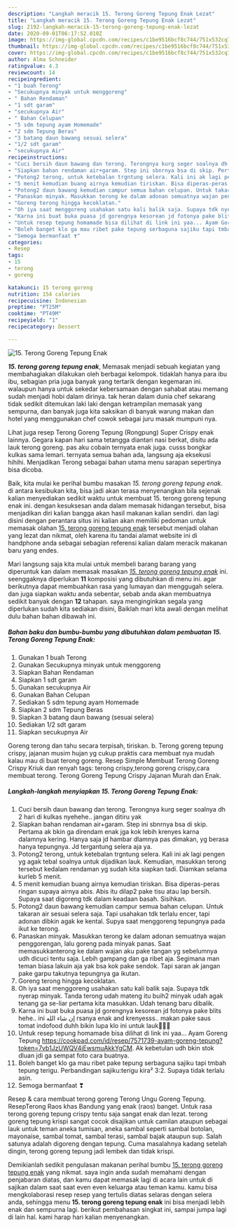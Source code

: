 ```yaml
---
description: "Langkah meracik 15. Terong Goreng Tepung Enak Lezat"
title: "Langkah meracik 15. Terong Goreng Tepung Enak Lezat"
slug: 2192-langkah-meracik-15-terong-goreng-tepung-enak-lezat
date: 2020-09-01T06:17:52.010Z
image: https://img-global.cpcdn.com/recipes/c1be9516bcf8c744/751x532cq70/15-terong-goreng-tepung-enak-foto-resep-utama.jpg
thumbnail: https://img-global.cpcdn.com/recipes/c1be9516bcf8c744/751x532cq70/15-terong-goreng-tepung-enak-foto-resep-utama.jpg
cover: https://img-global.cpcdn.com/recipes/c1be9516bcf8c744/751x532cq70/15-terong-goreng-tepung-enak-foto-resep-utama.jpg
author: Alma Schneider
ratingvalue: 4.3
reviewcount: 14
recipeingredient:
- "1 buah Terong"
- "Secukupnya minyak untuk menggoreng"
- " Bahan Rendaman"
- "1 sdt garam"
- "secukupnya Air"
- " Bahan Celupan"
- "5 sdm tepung ayam Homemade"
- "2 sdm Tepung Beras"
- "3 batang daun bawang sesuai selera"
- "1/2 sdt garam"
- "secukupnya Air"
recipeinstructions:
- "Cuci bersih daun bawang dan terong. Terongnya kurg seger soalnya dh 2 hari di kulkas nyehehe.. jangan ditiru yak"
- "Siapkan bahan rendaman air+garam. Step ini sbnrnya bsa di skip. Pertama ak bkin ga direndam enak jga kok lebih krenyes karna dalamnya kering. Hanya saja jd hambar dlamnya pas dimakan, yg berasa hanya tepungnya. Jd tergantung selera aja ya."
- "Potong2 terong, untuk ketebalan trgntung selera. Kali ini ak lagi pengen yg agak tebal soalnya untuk dijadikan lauk. Kemudian, masukkan terong tersebut kedalam rendaman yg sudah kita siapkan tadi. Diamkan selama kurleb 5 menit."
- "5 menit kemudian buang airnya kemudian tiriskan. Bisa diperas-peras ringan supaya airnya abis. Abis itu dilap2 pake tisu atau lap bersih. Supaya saat digoreng tdk dalam keadaan basah. Sisihkan."
- "Potong2 daun bawang kemudian campur semua bahan celupan. Untuk takaran air sesuai selera saja. Tapi usahakan tdk terlalu encer, tapi adonan dibkin agak ke kental. Supya saat menggoreng tepungnya pada ikut ke terong."
- "Panaskan minyak. Masukkan terong ke dalam adonan semuatnya wajan penggorengan, lalu goreng pada minyak panas. Saat memasukkanterong ke dalam wajan aku pake tangan yg sebelumnya udh dicuci tentu saja. Lebih gampang dan ga ribet aja. Segimana man teman biasa lakuin aja yak bsa kok pake sendok. Tapi saran ak jangan pake garpu takutnya tepungnya ga ikutan."
- "Goreng terong hingga kecoklatan."
- "Oh iya saat menggoreng usahakan satu kali balik saja. Supaya tdk nyerap minyak. Tanda terong udah mateng itu buih2 minyak udah agak tenang ga se-liar pertama kita masukkan. Udah tenang baru dibalik."
- "Karna ini buat buka puasa jd gorengnya kesorean jd fotonya pake blits hehe.. ini إن شاء الله rsanya enak and krenyesss.. makan pake saus tomat indofood duhh bikin lupa klo ini untuk lauk🤣🤣🤣"
- "Untuk resep tepung homamade bisa dilihat di link ini yaa... Ayam Goreng Tepung https://cookpad.com/id/resep/7571739-ayam-goreng-tepung?token=7vb1JzUWQV4jEwsmuAkkYgCM. Ak kebetulan udh bkin stok dluan jdi ga sempat foto cara buatnya."
- "Boleh banget klo ga mau ribet pake tepung serbaguna sajiku tapi tmbah tepung terigu. Perbandingan sajiku:terigu kira² 3:2. Supaya tidak terlalu asin."
- "Semoga bermanfaat ❣"
categories:
- Resep
tags:
- 15
- terong
- goreng

katakunci: 15 terong goreng 
nutrition: 154 calories
recipecuisine: Indonesian
preptime: "PT25M"
cooktime: "PT49M"
recipeyield: "1"
recipecategory: Dessert

---
```



![15. Terong Goreng Tepung Enak](https://img-global.cpcdn.com/recipes/c1be9516bcf8c744/751x532cq70/15-terong-goreng-tepung-enak-foto-resep-utama.jpg)

<b><i>15. terong goreng tepung enak</i></b>, Memasak menjadi sebuah kegiatan yang membahagiakan dilakukan oleh berbagai kelompok. tidaklah hanya para ibu ibu, sebagian pria juga banyak yang tertarik dengan kegemaran ini. walaupun hanya untuk sekedar kebersamaan dengan sahabat atau memang sudah menjadi hobi dalam dirinya. tak heran dalam dunia chef sekarang tidak sedikit ditemukan laki laki dengan ketrampilan memasak yang sempurna, dan banyak juga kita saksikan di banyak warung makan dan hotel yang menggunakan chef cowok sebagai juru masak mumpuni nya.

Lihat juga resep Terong Goreng Tepung (Rongpung) Super Crispy enak lainnya. Gegara kapan hari sama tetangga diantari nasi berkat, disitu ada lauk terong goreng. pas aku cobain ternyata enak juga. cusss bongkar kulkas sama lemari. ternyata semua bahan ada, langsung aja eksekusi hihihi. Menjadikan Terong sebagai bahan utama menu sarapan sepertinya bisa dicoba.

Baik, kita mulai ke perihal bumbu masakan <i>15. terong goreng tepung enak</i>. di antara kesibukan kita, bisa jadi akan terasa menyenangkan bila sejenak kalian menyediakan sedikit waktu untuk membuat 15. terong goreng tepung enak ini. dengan kesuksesan anda dalam memasak hidangan tersebut, bisa menjadikan diri kalian bangga akan hasil makanan kalian sendiri. dan lagi disini dengan perantara situs ini kalian akan memiliki pedoman untuk memasak olahan <u>15. terong goreng tepung enak</u> tersebut menjadi olahan yang lezat dan nikmat, oleh karena itu tandai alamat website ini di handphone anda sebagai sebagian referensi kalian dalam meracik makanan baru yang endes.


Mari langsung saja kita mulai untuk membeli barang barang yang diperuntuk kan dalam memasak masakan <u><i>15. terong goreng tepung enak</i></u> ini. seenggaknya diperlukan <b>11</b> komposisi yang dibutuhkan di menu ini. agar berikutnya dapat membuahkan rasa yang lumayan dan menggugah selera. dan juga siapkan waktu anda sebentar, sebab anda akan membuatnya sedikit banyak dengan <b>12</b> tahapan. saya menginginkan segala yang diperlukan sudah kita sediakan disini, Baiklah mari kita awali dengan melihat dulu bahan bahan dibawah ini.

<!--inarticleads1-->

##### Bahan baku dan bumbu-bumbu yang dibutuhkan dalam pembuatan 15. Terong Goreng Tepung Enak:

1. Gunakan 1 buah Terong
1. Gunakan Secukupnya minyak untuk menggoreng
1. Siapkan  Bahan Rendaman
1. Siapkan 1 sdt garam
1. Gunakan secukupnya Air
1. Gunakan  Bahan Celupan
1. Sediakan 5 sdm tepung ayam Homemade
1. Siapkan 2 sdm Tepung Beras
1. Siapkan 3 batang daun bawang (sesuai selera)
1. Sediakan 1/2 sdt garam
1. Siapkan secukupnya Air


Goreng terong dan tahu secara terpisah, tiriskan. b. Terong goreng tepung crispy, jajanan musim hujan yg cukup praktis cara membuat nya mudah kalau mau di buat terong goreng. Resep Simple Membuat Terong Goreng Crispy Kriuk dan renyah tags: terong crispy,terong goreng crispy,cara membuat terong. Terong Goreng Tepung Crispy Jajanan Murah dan Enak. 

<!--inarticleads2-->

##### Langkah-langkah menyiapkan 15. Terong Goreng Tepung Enak:

1. Cuci bersih daun bawang dan terong. Terongnya kurg seger soalnya dh 2 hari di kulkas nyehehe.. jangan ditiru yak
1. Siapkan bahan rendaman air+garam. Step ini sbnrnya bsa di skip. Pertama ak bkin ga direndam enak jga kok lebih krenyes karna dalamnya kering. Hanya saja jd hambar dlamnya pas dimakan, yg berasa hanya tepungnya. Jd tergantung selera aja ya.
1. Potong2 terong, untuk ketebalan trgntung selera. Kali ini ak lagi pengen yg agak tebal soalnya untuk dijadikan lauk. Kemudian, masukkan terong tersebut kedalam rendaman yg sudah kita siapkan tadi. Diamkan selama kurleb 5 menit.
1. 5 menit kemudian buang airnya kemudian tiriskan. Bisa diperas-peras ringan supaya airnya abis. Abis itu dilap2 pake tisu atau lap bersih. Supaya saat digoreng tdk dalam keadaan basah. Sisihkan.
1. Potong2 daun bawang kemudian campur semua bahan celupan. Untuk takaran air sesuai selera saja. Tapi usahakan tdk terlalu encer, tapi adonan dibkin agak ke kental. Supya saat menggoreng tepungnya pada ikut ke terong.
1. Panaskan minyak. Masukkan terong ke dalam adonan semuatnya wajan penggorengan, lalu goreng pada minyak panas. Saat memasukkanterong ke dalam wajan aku pake tangan yg sebelumnya udh dicuci tentu saja. Lebih gampang dan ga ribet aja. Segimana man teman biasa lakuin aja yak bsa kok pake sendok. Tapi saran ak jangan pake garpu takutnya tepungnya ga ikutan.
1. Goreng terong hingga kecoklatan.
1. Oh iya saat menggoreng usahakan satu kali balik saja. Supaya tdk nyerap minyak. Tanda terong udah mateng itu buih2 minyak udah agak tenang ga se-liar pertama kita masukkan. Udah tenang baru dibalik.
1. Karna ini buat buka puasa jd gorengnya kesorean jd fotonya pake blits hehe.. ini إن شاء الله rsanya enak and krenyesss.. makan pake saus tomat indofood duhh bikin lupa klo ini untuk lauk🤣🤣🤣
1. Untuk resep tepung homamade bisa dilihat di link ini yaa... Ayam Goreng Tepung https://cookpad.com/id/resep/7571739-ayam-goreng-tepung?token=7vb1JzUWQV4jEwsmuAkkYgCM. Ak kebetulan udh bkin stok dluan jdi ga sempat foto cara buatnya.
1. Boleh banget klo ga mau ribet pake tepung serbaguna sajiku tapi tmbah tepung terigu. Perbandingan sajiku:terigu kira² 3:2. Supaya tidak terlalu asin.
1. Semoga bermanfaat ❣


Resep &amp; cara membuat terong goreng Terong Ungu Goreng Tepung. ResepTerong Raos khas Bandung yang enak (raos) banget. Untuk rasa terong goreng tepung crispy tentu saja sangat enak dan lezat. terong goreng tepung krispi sangat cocok disajikan untuk camilan ataupun sebagai lauk untuk teman aneka tumisan, aneka sambal seperti sambal botolan, mayonaise, sambal tomat, sambal terasi, sambal bajak ataupun sup. Salah satunya adalah digoreng dengan tepung. Cuma masalahnya kadang setelah dingin, terong goreng tepung jadi lembek dan tidak krispi. 

Demikianlah sedikit pengulasan makanan perihal bumbu <u>15. terong goreng tepung enak</u> yang nikmat. saya ingin anda sudah memahami dengan penjabaran diatas, dan kamu dapat memasak lagi di acara lain untuk di sajikan dalam saat saat even even keluarga atau teman kamu. kamu bisa mengkolaborasi resep resep yang tertulis diatas selaras dengan selera anda, sehingga menu <b>15. terong goreng tepung enak</b> ini bisa menjadi lebih enak dan sempurna lagi. berikut pembahasan singkat ini, sampai jumpa lagi di lain hal. kami harap hari kalian menyenangkan.
